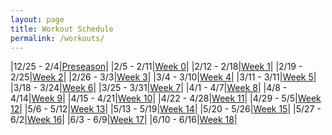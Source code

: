 ```yaml
---
layout: page
title: Workout Schedule
permalink: /workouts/
---
```


|12/25 - 2/4|[Preseason]({{site.baseurl}}/2024/preseason)|
|2/5 - 2/11|[Week 0]({{site.baseurl}}/2024/0)|
|2/12 - 2/18|[Week 1]({{site.baseurl}}/2024/1)|
|2/19 - 2/25|[Week 2]({{site.baseurl}}/2024/2)|
|2/26 - 3/3|[Week 3]({{site.baseurl}}/2024/3)|
|3/4 - 3/10|[Week 4]({{site.baseurl}}/2024/4)|
|3/11 - 3/11|[Week 5]({{site.baseurl}}/2024/5)|
|3/18 - 3/24|[Week 6]({{site.baseurl}}/2024/6)|
|3/25 - 3/31|[Week 7]({{site.baseurl}}/2024/7)|
|4/1 - 4/7|[Week 8]({{site.baseurl}}/2024/8)|
|4/8 - 4/14|[Week 9]({{site.baseurl}}/2024/9)|
|4/15 - 4/21|[Week 10]({{site.baseurl}}/2024/10)|
|4/22 - 4/28|[Week 11]({{site.baseurl}}/2024/11)|
|4/29 - 5/5|[Week 12]({{site.baseurl}}/2024/12)|
|5/6 - 5/12|[Week 13]({{site.baseurl}}/2024/13)|
|5/13 - 5/19|[Week 14]({{site.baseurl}}/2024/14)|
|5/20 - 5/26|[Week 15]({{site.baseurl}}/2024/15)|
|5/27 - 6/2|[Week 16]({{site.baseurl}}/2024/16)|
|6/3 - 6/9|[Week 17]({{site.baseurl}}/2024/17)|
|6/10 - 6/16|[Week 18]({{site.baseurl}}/2024/18)|
